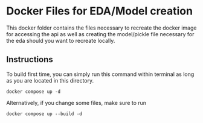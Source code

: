 # Docker Files for EDA/Model creation

This docker folder contains the files necessary to recreate the docker image for accessing the api as well as creating the model/pickle file necessary for the eda should you want to recreate locally.

## Instructions

To build first time, you can simply run this command within terminal as long as you are located in this directory.

```
docker compose up -d
```

Alternatively, if you change some files, make sure to run

```
docker compose up --build -d
```
